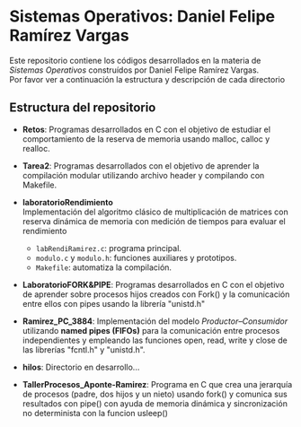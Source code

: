 # Sistemas Operativos: Daniel Felipe Ramírez Vargas 

Este repositorio contiene los códigos desarrollados en la materia de *Sistemas Operativos*
construídos por Daniel Felipe Ramírez Vargas.  
Por favor ver a continuación la estructura y descripción de cada directorio  




## Estructura del repositorio

- **Retos**: Programas desarrollados en C con el objetivo de estudiar el comportamiento de la reserva de memoria usando malloc, calloc y realloc.  

- **Tarea2**: Programas desarrollados con el objetivo de aprender la compilación modular utilizando archivo header y compilando con Makefile. 

- **laboratorioRendimiento**  
  Implementación del algoritmo clásico de multiplicación de matrices con reserva dinámica de memoria con medición de tiempos para evaluar el rendimiento
  - `labRendiRamirez.c`: programa principal.  
  - `modulo.c` y `modulo.h`: funciones auxiliares y prototipos.  
  - `Makefile`: automatiza la compilación.  

- **LaboratorioFORK&PIPE**: Programas desarrollados en C con el objetivo de aprender sobre procesos hijos creados con Fork() y la comunicación entre ellos con pipes usando la librería "unistd.h" 

- **Ramirez_PC_3884**: Implementación del modelo *Productor–Consumidor* utilizando **named pipes (FIFOs)** para la comunicación entre procesos independientes y empleando las funciones open, read, write y close de las librerías "fcntl.h" y "unistd.h".

- **hilos**: Directorio en desarrollo...

- **TallerProcesos_Aponte-Ramirez**: Programa en C que crea una jerarquía de procesos (padre, dos hijos y un nieto) usando fork() y comunica sus resultados con pipe() con ayuda de memoria dinámica y sincronización no determinista con la funcion usleep()

